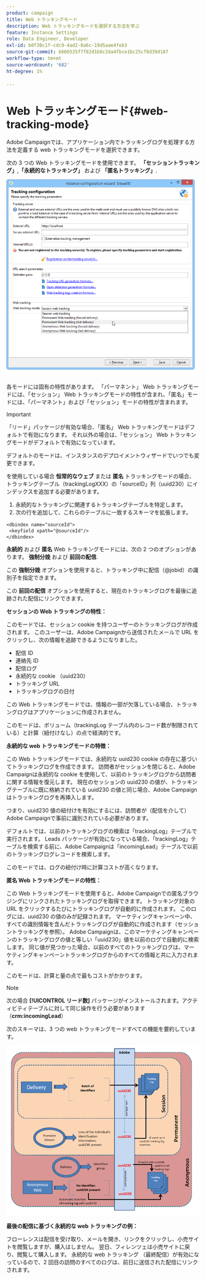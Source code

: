 ```yaml
---
product: campaign
title: Web トラッキングモード
description: Web トラッキングモードを選択する方法を学ぶ
feature: Instance Settings
role: Data Engineer, Developer
exl-id: b0f30c1f-cdc9-4ad2-8a6c-19d5aae4feb3
source-git-commit: b666535f7f82d1b8c2da4fbce1bc25cf8d39d187
workflow-type: tm+mt
source-wordcount: '682'
ht-degree: 1%

---
```


# Web トラッキングモード{#web-tracking-mode}



Adobe Campaignでは、アプリケーション内でトラッキングログを処理する方法を定義する web トラッキングモードを選択できます。

次の 3 つの Web トラッキングモードを使用できます。 **「セッショントラッキング」**,**「永続的なトラッキング」** および **「匿名トラッキング」**.

![](assets/s_ncs_install_deployment_wiz_tracking_mode.png)

各モードには固有の特性があります。 「パーマネント」 Web トラッキングモードには、「セッション」 Web トラッキングモードの特性が含まれ、「匿名」モードには、「パーマネント」および「セッション」モードの特性が含まれます。

>[!IMPORTANT]
>
>「リード」パッケージが有効な場合、「匿名」 Web トラッキングモードはデフォルトで有効になります。 それ以外の場合は、「セッション」 Web トラッキングモードがデフォルトで有効になっています。
>
>デフォルトのモードは、インスタンスのデプロイメントウィザードでいつでも変更できます。

を使用している場合 **恒常的なウェブ** または **匿名** トラッキングモードの場合、トラッキングテーブル（trackingLogXXX）の「sourceID」列（uuid230）にインデックスを追加する必要があります。

1. 永続的なトラッキングに関連するトラッキングテーブルを特定します。
1. 次の行を追加して、これらのテーブルに一致するスキーマを拡張します。

```
<dbindex name="sourceId">
 <keyfield xpath="@sourceId"/>
</dbindex>
```

**永続的** および **匿名** Web トラッキングモードには、次の 2 つのオプションがあります。 **強制分娩** および **前回の配信**.

この **強制分娩** オプションを使用すると、トラッキング中に配信（@jobid）の識別子を指定できます。

この **前回の配信** オプションを使用すると、現在のトラッキングログを最後に追跡された配信にリンクできます。

**セッションの Web トラッキングの特性：**

このモードでは、セッション cookie を持つユーザーのトラッキングログが作成されます。 このユーザーは、Adobe Campaignから送信されたメールで URL をクリックし、次の情報を追跡できるようになりました。

* 配信 ID
* 連絡先 ID
* 配信ログ
* 永続的な cookie （uuid230）
* トラッキング URL
* トラッキングログの日付

この Web トラッキングモードでは、情報の一部が欠落している場合、トラッキングログはアプリケーションに作成されません。

このモードは、ボリューム（trackingLog テーブル内のレコード数が制限されている）と計算（紐付けなし）の点で経済的です。

**永続的な web トラッキングモードの特徴：**

この Web トラッキングモードでは、永続的な uuid230 cookie の存在に基づいてトラッキングログを作成できます。 訪問者がセッションを閉じると、Adobe Campaignは永続的な cookie を使用して、以前のトラッキングログから訪問者に関する情報を復元します。 現在のセッションの uuid230 の値が、トラッキングテーブルに既に格納されている uuid230 の値と同じ場合、Adobe Campaignはトラッキングログを再挿入します。

つまり、uuid230 値の紐付けを有効にするには、訪問者が（配信を介して）Adobe Campaignで事前に識別されている必要があります。

デフォルトでは、以前のトラッキングログの検索は「trackingLog」テーブルで実行されます。 Leads パッケージが有効になっている場合、「trackingLog」テーブルを検索する前に、Adobe Campaignは「incomingLead」テーブルで以前のトラッキングログレコードを検索します。

このモードでは、ログの紐付け時に計算コストが高くなります。

**匿名 Web トラッキングモードの特性：**

この Web トラッキングモードを使用すると、Adobe Campaignでの匿名ブラウジングにリンクされたトラッキングログを取得できます。 トラッキング対象の URL をクリックするたびにトラッキングログが自動的に作成されます。 このログには、uuid230 の値のみが記録されます。 マーケティングキャンペーン中、すべての識別情報を含んだトラッキングログが自動的に作成されます（セッショントラッキングを参照）。 Adobe Campaignは、このマーケティングキャンペーンのトラッキングログの値と等しい「uuid230」値を以前のログで自動的に検索します。 同じ値が見つかった場合、以前のすべてのトラッキングログは、マーケティングキャンペーントラッキングログからのすべての情報と共に入力されます。

このモードは、計算と量の点で最もコストがかかります。

>[!NOTE]
>
>次の場合 **[!UICONTROL リード数]** パッケージがインストールされます。アクティビティテーブルに対して同じ操作を行う必要があります（**crm:incomingLead**）

次のスキーマは、3 つの web トラッキングモードすべての機能を要約しています。

![](assets/s_ncs_install_deployment_wiz_tracking_schema_mode.png)

**最後の配信に基づく永続的な web トラッキングの例：**

フローレンスは配信を受け取り、メールを開き、リンクをクリックし、小売サイトを閲覧しますが、購入はしません。 翌日、フィレンツェは小売サイトに戻り、閲覧して購入します。 永続的な web トラッキング （最終配信）が有効になっているので、2 回目の訪問のすべてのログは、前日に送信された配信にリンクされます。
